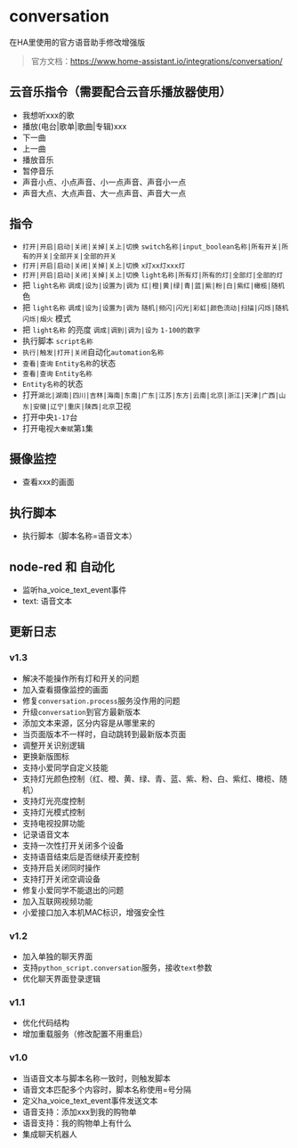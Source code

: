# conversation
在HA里使用的官方语音助手修改增强版


> 官方文档：https://www.home-assistant.io/integrations/conversation/

## 云音乐指令（需要配合云音乐播放器使用）

- 我想听xxx的歌
- 播放(电台|歌单|歌曲|专辑)xxx
- 下一曲
- 上一曲
- 播放音乐
- 暂停音乐
- 声音小点、小点声音、小一点声音、声音小一点
- 声音大点、大点声音、大一点声音、声音大一点

## 指令
- `打开|开启|启动|关闭|关掉|关上|切换` `switch名称|input_boolean名称|所有开关|所有的开关|全部开关|全部的开关`
- `打开|开启|启动|关闭|关掉|关上|切换` `x灯xx灯xxx灯`
- `打开|开启|启动|关闭|关掉|关上|切换` `light名称|所有灯|所有的灯|全部灯|全部的灯`
- 把 `light名称` `调成|设为|设置为|调为` `红|橙|黄|绿|青|蓝|紫|粉|白|紫红|橄榄|随机` 色
- 把 `light名称` `调成|设为|设置为|调为` `随机|频闪|闪光|彩虹|颜色流动|扫描|闪烁|随机闪烁|烟火` 模式
- 把 `light名称` 的亮度 `调成|调到|调为|设为` `1-100的数字`
- 执行脚本 `script名称`
- `执行|触发|打开|关闭`自动化`automation名称`
- `查看|查询` `Entity名称`的状态
- `查看|查询` `Entity名称`
- `Entity名称`的状态
- 打开`湖北|湖南|四川|吉林|海南|东南|广东|江苏|东方|云南|北京|浙江|天津|广西|山东|安徽|辽宁|重庆|陕西|北京`卫视
- 打开中央`1-17`台
- 打开电视`大秦赋`第`1`集

## 摄像监控
- 查看xxx的画面

## 执行脚本
- 执行脚本（脚本名称=语音文本）

## node-red 和 自动化
- 监听ha_voice_text_event事件
- text: 语音文本

## 更新日志

### v1.3
- 解决不能操作所有灯和开关的问题
- 加入查看摄像监控的画面
- 修复`conversation.process`服务没作用的问题
- 升级`conversation`到官方最新版本
- 添加文本来源，区分内容是从哪里来的
- 当页面版本不一样时，自动跳转到最新版本页面
- 调整开关识别逻辑
- 更换新版图标
- 支持小爱同学自定义技能
- 支持灯光颜色控制（红、橙、黄、绿、青、蓝、紫、粉、白、紫红、橄榄、随机）
- 支持灯光亮度控制
- 支持灯光模式控制
- 支持电视投屏功能
- 记录语音文本
- 支持一次性打开关闭多个设备
- 支持语音结束后是否继续开麦控制
- 支持开启关闭同时操作
- 支持打开关闭空调设备
- 修复小爱同学不能退出的问题
- 加入互联网视频功能
- 小爱接口加入本机MAC标识，增强安全性

### v1.2
- 加入单独的聊天界面
- 支持`python_script.conversation`服务，接收`text`参数
- 优化聊天界面登录逻辑

### v1.1
- 优化代码结构
- 增加重载服务（修改配置不用重启）

### v1.0
- 当语音文本与脚本名称一致时，则触发脚本
- 语音文本匹配多个内容时，脚本名称使用=号分隔
- 定义ha_voice_text_event事件发送文本
- 语音支持：添加xxx到我的购物单
- 语音支持：我的购物单上有什么
- 集成聊天机器人